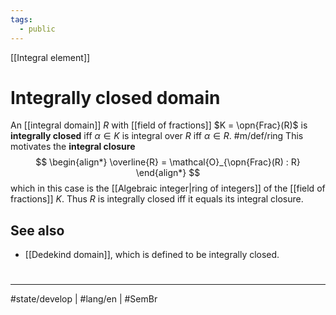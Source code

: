 ```yaml
---
tags:
  - public
---
```

[[Integral element]]
# Integrally closed domain

An [[integral domain]] $R$ with [[field of fractions]] $K = \opn{Frac}(R)$ is **integrally closed** iff $\alpha \in K$ is integral over $R$ iff $\alpha \in R$. #m/def/ring
This motivates the **integral closure**
$$
\begin{align*}
\overline{R} = \mathcal{O}_{\opn{Frac}(R) : R}
\end{align*}
$$
which in this case is the [[Algebraic integer|ring of integers]] of the [[field of fractions]] $K$.
Thus $R$ is integrally closed iff it equals its integral closure.

## See also

- [[Dedekind domain]], which is defined to be integrally closed.

#
---
#state/develop | #lang/en | #SemBr
